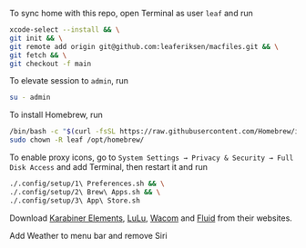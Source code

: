 To sync home with this repo, open Terminal as user `leaf` and run
```bash
xcode-select --install && \
git init && \
git remote add origin git@github.com:leaferiksen/macfiles.git && \
git fetch && \
git checkout -f main
```
To elevate session to `admin`, run
```bash
su - admin
```
To install Homebrew, run
```bash
/bin/bash -c "$(curl -fsSL https://raw.githubusercontent.com/Homebrew/install/HEAD/install.sh)" && \
sudo chown -R leaf /opt/homebrew/
```
To enable proxy icons, go to `System Settings → Privacy & Security → Full Disk Access` and add Terminal, then restart it and run
```bash
./.config/setup/1\ Preferences.sh && \
./.config/setup/2\ Brew\ Apps.sh && \
./.config/setup/3\ App\ Store.sh
```
Download [Karabiner Elements](https://karabiner-elements.pqrs.org/), [LuLu](https://objective-see.org/products/lulu.html), [Wacom](https://www.wacom.com/en-us/support/product-support/drivers) and [Fluid](https://getfluid.app/) from their websites.

Add Weather to menu bar and remove Siri
